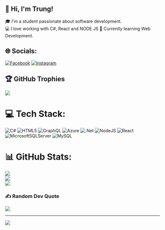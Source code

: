 ## 👋 Hi, I'm Trung!

🎓 I'm a student passionate about software development.  
💻 I love working with C#, React and NODE JS
🌱 Currently learning Web Development.

## 🌐 Socials:
[![Facebook](https://img.shields.io/badge/Facebook-%231877F2.svg?logo=Facebook&logoColor=white)](https://facebook.com/https://www.facebook.com/ba.trung.56193/) [![Instagram](https://img.shields.io/badge/Instagram-%23E4405F.svg?logo=Instagram&logoColor=white)](https://instagram.com/https://www.instagram.com/trug_1106/) 

## 🏆 GitHub Trophies
![](https://github-profile-trophy.vercel.app/?username=K16Trung&theme=radical&no-frame=false&no-bg=true&margin-w=4)

# 💻 Tech Stack:
![C#](https://img.shields.io/badge/c%23-%23239120.svg?style=for-the-badge&logo=csharp&logoColor=white) ![HTML5](https://img.shields.io/badge/html5-%23E34F26.svg?style=for-the-badge&logo=html5&logoColor=white) ![GraphQL](https://img.shields.io/badge/-GraphQL-E10098?style=for-the-badge&logo=graphql&logoColor=white) ![Azure](https://img.shields.io/badge/azure-%230072C6.svg?style=for-the-badge&logo=microsoftazure&logoColor=white) ![.Net](https://img.shields.io/badge/.NET-5C2D91?style=for-the-badge&logo=.net&logoColor=white) ![NodeJS](https://img.shields.io/badge/node.js-6DA55F?style=for-the-badge&logo=node.js&logoColor=white) ![React](https://img.shields.io/badge/react-%2320232a.svg?style=for-the-badge&logo=react&logoColor=%2361DAFB) ![MicrosoftSQLServer](https://img.shields.io/badge/Microsoft%20SQL%20Server-CC2927?style=for-the-badge&logo=microsoft%20sql%20server&logoColor=white) ![MySQL](https://img.shields.io/badge/mysql-4479A1.svg?style=for-the-badge&logo=mysql&logoColor=white)
# 📊 GitHub Stats:
![](https://github-readme-stats.vercel.app/api?username=K16Trung&theme=shades-of-purple&hide_border=false&include_all_commits=false&count_private=false)<br/>
![](https://nirzak-streak-stats.vercel.app/?user=K16Trung&theme=shades-of-purple&hide_border=false)<br/>
![](https://github-readme-stats.vercel.app/api/top-langs/?username=K16Trung&theme=shades-of-purple&hide_border=false&include_all_commits=false&count_private=false&layout=compact)

### ✍️ Random Dev Quote
![](https://quotes-github-readme.vercel.app/api?type=horizontal&theme=radical)

---
[![](https://visitcount.itsvg.in/api?id=K16Trung&icon=0&color=0)](https://visitcount.itsvg.in)

<!-- Proudly created with GPRM ( https://gprm.itsvg.in ) -->
